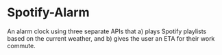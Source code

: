 # Spotify-Alarm
An alarm clock using three separate APIs that a) plays Spotify playlists based on the current weather, and b) gives the user an ETA for their work commute.
